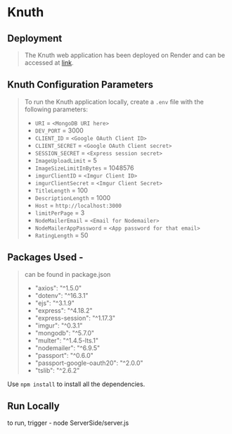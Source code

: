 # Knuth

## Deployment

> The Knuth web application has been deployed on Render and can be accessed at [link](https://knuth-programming-hub-9p08.onrender.com/).

## Knuth Configuration Parameters

> To run the Knuth application locally, create a `.env` file with the following parameters:
> 
> - `URI` = `<MongoDB URI here>`
> - `DEV_PORT` = 3000
> - `CLIENT_ID` = `<Google OAuth Client ID>`
> - `CLIENT_SECRET` = `<Google OAuth Client secret>`
> - `SESSION_SECRET` = `<Express session secret>`
> - `ImageUploadLimit` = 5
> - `ImageSizeLimitInBytes` = 1048576
> - `imgurClientID` = `<Imgur Client ID>`
> - `imgurClientSecret` = `<Imgur Client Secret>`
> - `TitleLength` = 100
> - `DescriptionLength` = 1000
> - `Host` = `http://localhost:3000`
> - `limitPerPage` = 3
> - `NodeMailerEmail` = `<Email for Nodemailer>`
> - `NodeMailerAppPassword` = `<App password for that email>`
> - `RatingLength` = 50

## Packages Used -

> can be found in package.json
> 
> * "axios": "^1.5.0"
> * "dotenv": "^16.3.1"
> * "ejs": "^3.1.9"
> * "express": "^4.18.2"
> * "express-session": "^1.17.3"
> * "imgur": "^0.3.1"
> * "mongodb": "^5.7.0"
> * "multer": "^1.4.5-lts.1"
> * "nodemailer": "^6.9.5"
> * "passport": "^0.6.0"
> * "passport-google-oauth20": "^2.0.0"
> * "tslib": "^2.6.2"

Use ``npm install`` to install all the dependencies.

## Run Locally

to run, trigger - node ServerSide/server.js